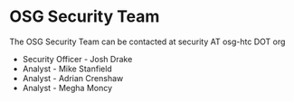 # OSG Security Team

The OSG Security Team can be contacted at security AT osg-htc DOT org

- Security Officer - Josh Drake
- Analyst - Mike Stanfield
- Analyst - Adrian Crenshaw
- Analyst - Megha Moncy

